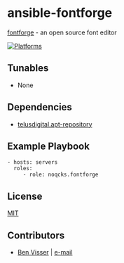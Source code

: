 # ansible-fontforge

[fontforge](http://fontforge.github.io/) - an open source font editor

[![Platforms](http://img.shields.io/badge/platforms-ubuntu-lightgrey.svg?style=flat)](#)

Tunables
--------
* None

Dependencies
------------
* [telusdigital.apt-repository](https://github.com/telusdigital/ansible-apt-repository/)

Example Playbook
----------------
    - hosts: servers
      roles:
         - role: noqcks.fontforge

License
-------
[MIT](https://tldrlegal.com/license/mit-license)

Contributors
------------
* [Ben Visser](https://benvisser.me) | [e-mail](mailto:me@benvisser.me)